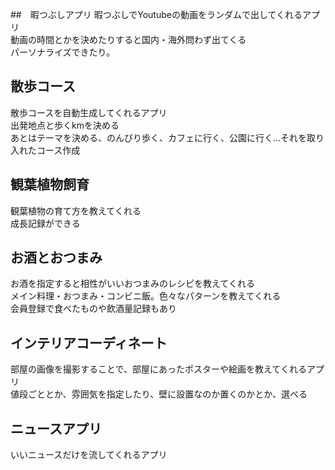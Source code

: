 ##　暇つぶしアプリ
暇つぶしでYoutubeの動画をランダムで出してくれるアプリ  
動画の時間とかを決めたりすると国内・海外問わず出てくる  
パーソナライズできたり。

## 散歩コース
散歩コースを自動生成してくれるアプリ  
出発地点と歩くkmを決める  
あとはテーマを決める、のんびり歩く、カフェに行く、公園に行く…それを取り入れたコース作成

## 観葉植物飼育
観葉植物の育て方を教えてくれる  
成長記録ができる

## お酒とおつまみ
お酒を指定すると相性がいいおつまみのレシピを教えてくれる  
メイン料理・おつまみ・コンビニ飯。色々なパターンを教えてくれる  
会員登録で食べたものや飲酒量記録もあり

## インテリアコーディネート
部屋の画像を撮影することで、部屋にあったポスターや絵画を教えてくれるアプリ  
値段ごととか、雰囲気を指定したり、壁に設置なのか置くのかとか、選べる

## ニュースアプリ
いいニュースだけを流してくれるアプリ  

## 
